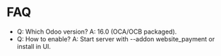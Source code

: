 # FAQ

- Q: Which Odoo version? A: 16.0 (OCA/OCB packaged).
- Q: How to enable? A: Start server with --addon website_payment or install in UI.

